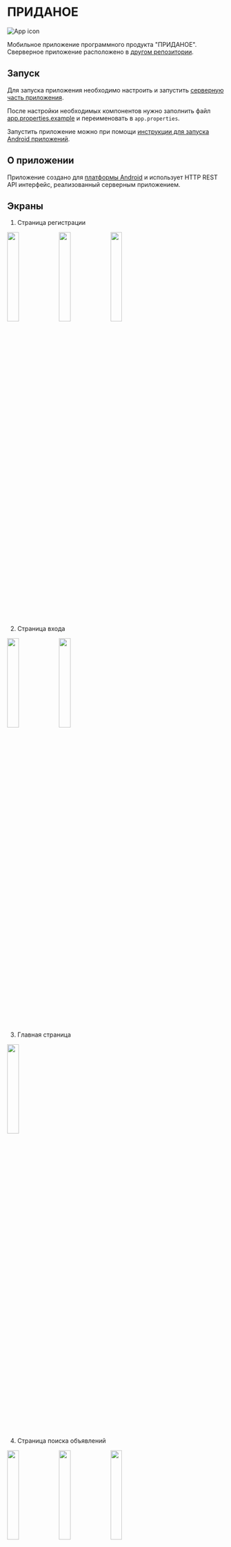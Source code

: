 # ПРИДАНОЕ

![App icon](docs/trousseau-playstore.png)

Мобильное приложение программного продукта "ПРИДАНОЕ". Сверверное приложение расположено в [другом репозитории](https://github.com/Andryss/Trousseau-backend).

## Запуск

Для запуска приложения необходимо настроить и запустить [серверную часть приложения](https://github.com/Andryss/Trousseau-backend#запуск).

После настройки необходимых компонентов нужно заполнить файл [app.properties.example](app/src/main/assets/app.properties.example) и переименовать в `app.properties`.

Запустить приложение можно при помощи [инструкции для запуска Android приложений](https://developer.android.com/build/building-cmdline).

## О приложении

Приложение создано для [платформы Android](https://developer.android.com/develop) и использует HTTP REST API интерфейс, реализованный серверным приложением.

## Экраны

1. Страница регистрации
  <p>
    <img src="./docs/signup-screen-1-min.png" width="23%">
    <img src="./docs/signup-screen-2-min.png" width="23%">
    <img src="./docs/signup-screen-3-min.png" width="23%">
  </p>

2. Страница входа
  <p>
    <img src="./docs/signin-screen-1-min.png" width="23%">
    <img src="./docs/signin-screen-2-min.png" width="23%">
  </p>

3. Главная страница
  <p>
    <img src="./docs/home-screen-1-min.png" width="23%">
  </p>

4. Страница поиска объявлений
  <p>
    <img src="./docs/search-screen-1-min.png" width="23%">
    <img src="./docs/search-screen-2-min.png" width="23%">
    <img src="./docs/search-screen-3-min.png" width="23%">
  </p>

5. Страница объявления
  ![](docs/view-item-1-min.png)

6. Страница профиля
  ![](docs/profile-screen-1-min.png)
  ![](docs/profile-screen-2-min.png)

7. Страница уведомлений
  ![](docs/notifications-screen-1-min.png)
  ![](docs/notifications-screen-2-min.png)
  ![](docs/notifications-screen-3-min.png)

8. Страница подписок
  ![](docs/subscriptions-screen-1-min.png)
  ![](docs/subscriptions-screen-2-min.png)
  ![](docs/subscriptions-screen-3-min.png)
  ![](docs/subscriptions-screen-4-min.png)

9. Страница избранного
  ![](docs/favourites-screen-1-min.png)
  ![](docs/favourites-screen-2-min.png)

10. Страница бронирований
  ![](docs/bookings-screen-1-min.png)
  ![](docs/bookings-screen-2-min.png)

11. Страница моих объявлений
  ![](docs/my-items-screen-1-min.png)
  ![](docs/my-items-screen-2-min.png)
  ![](docs/my-items-screen-3-min.png)

12. Страница редактирования объявления
  ![](docs/edit-item-screen-1-min.png)
  ![](docs/edit-item-screen-2-min.png)
  ![](docs/edit-item-screen-3-min.png)

13. Страница предпросмотра объявления
  ![](docs/preview-item-screen-1-min.png)
  ![](docs/preview-item-screen-2-min.png)
